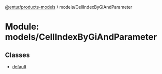 [@entur/products-models](../README.md) / models/CellIndexByGiAndParameter

# Module: models/CellIndexByGiAndParameter

## Classes

- [default](../classes/models_CellIndexByGiAndParameter.default.md)
